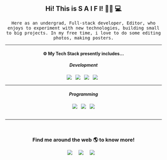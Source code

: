 <h2 align='center'> Hi! This is S A I F I! 👋🏻 💻</h2> 

<p align="center">
  <samp> 
    Here as an undergrad, Full-stack developer, Editor, who enjoys to experiment with new technologies, building small to big projects.
    In my free time, i love to do some editing photos, making posters.
 </samp>
 
 
<hr>
<h4 align='center'> ⚙ My Tech Stack presently includes...</h4>


<h5 align='center'> Development</h5>
<p align='center'>
  <img src="https://img.shields.io/badge/html5%20-%23e34f26.svg?&style=for-the-badge&logo=html5&logoColor=white" />&nbsp;&nbsp;
  <img src="https://img.shields.io/badge/css3%20-%231572B6.svg?&style=for-the-badge&logo=css3&logoColor=white" />&nbsp;&nbsp; 
  <img src="https://img.shields.io/badge/javascript%20-%23e34f26.svg?&style=for-the-badge&logo=javascript&logoColor=white" />&nbsp;&nbsp;
  <img src="https://img.shields.io/badge/bootstrap%20-%23e34f26.svg?&style=for-the-badge&logo=bootstrap&logoColor=white" />&nbsp;&nbsp;
  
</p>
<hr>
<h5 align='center'> Programming</h5>
<p align='center'>
  <img src="https://img.shields.io/badge/java%20-%23007396.svg?&style=for-the-badge&logo=java&logoColor=white" />&nbsp;&nbsp;
  <img src="https://img.shields.io/badge/C%20-%23A8B9CC.svg?&style=for-the-badge&logo=c&logoColor=white" />&nbsp;&nbsp; 
  <img src="https://img.shields.io/badge/C++%20-%23A8B9CC.svg?&style=for-the-badge&logo=cplusplus&logoColor=white" /> <br> <br>
</p>
<hr>
<br>
<h3  align='center'>Find me around the web 🌎 to know more!</h3>
<p align='center'>
  <a href="https://www.linkedin.com/in/syedmdsaifihassan"><img src="https://img.shields.io/badge/linkedin-%230077B5.svg?&style=for-the-badge&logo=linkedin&logoColor=white" /></a>&nbsp;&nbsp;&nbsp;&nbsp;
  <a href="mailto:syedsaifihassan@gmail.com?subject=Olá%20Juveria"><img src="https://img.shields.io/badge/gmail-%23D14836.svg?&style=for-the-badge&logo=gmail&logoColor=white" /></a>&nbsp;&nbsp;&nbsp;&nbsp;
  <a href="https://www.instagram.com/syedmdsaifihassan"><img src="https://img.shields.io/badge/instagram-%23E0487F.svg?&style=for-the-badge&logo=instagram&logoColor=white" /></a>&nbsp;&nbsp;&nbsp;&nbsp;
</p>

